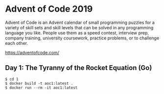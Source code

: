 # Advent of Code 2019

Advent of Code is an Advent calendar of small programming puzzles for a variety of skill sets and skill levels that can be solved in any programming language you like. People use them as a speed contest, interview prep, company training, university coursework, practice problems, or to challenge each other.

https://adventofcode.com/

## Day 1: The Tyranny of the Rocket Equation (Go)

    $ cd 1
    $ docker build -t aoc1:latest .
    $ docker run --rm -it aoc1:latest

